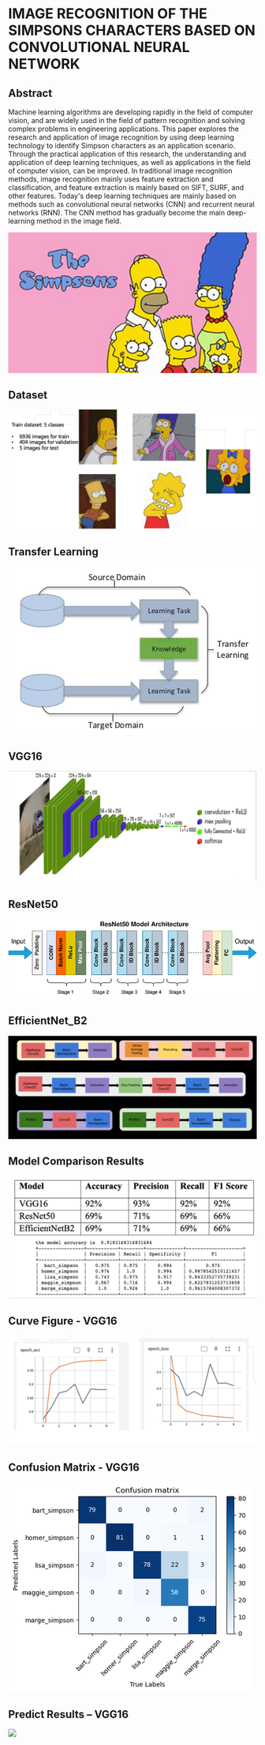 # IMAGE RECOGNITION OF THE SIMPSONS CHARACTERS BASED ON CONVOLUTIONAL NEURAL NETWORK

## Abstract
Machine learning algorithms are developing rapidly in the field of computer vision, and are widely used in the field of pattern recognition and solving complex problems in engineering applications. This paper explores the research and application of image recognition by using deep learning technology to identify Simpson characters as an application scenario. Through the practical application of this research, the understanding and application of deep learning techniques, as well as applications in the field of computer vision, can be improved. In traditional image recognition methods, image recognition mainly uses feature extraction and classification, and feature extraction is mainly based on SIFT, SURF, and other features. Today's deep learning techniques are mainly based on methods such as convolutional neural networks (CNN) and recurrent neural networks (RNN). The CNN method has gradually become the main deep-learning method in the image field.

![](img/cover.png)

## Dataset
![](img/Dataset.png)

## Transfer Learning
![](img/Transfer_Learning.jpg)

## VGG16
![](img/VGG16.png)

## ResNet50
![](img/ResNet50.png)

## EfficientNet_B2
![](img/EfficientNet_B2.png)

## Model Comparison Results
![](img/Model_Comparison.png)
![](img/Accuracy.png)

## Curve Figure - VGG16
![](img/CurveFigure-VGG16.png)

## Confusion Matrix - VGG16
![](img/ConfusionMatrix-VGG16.png)

## Predict Results – VGG16
![](img/PredictResults–VGG16.png)



